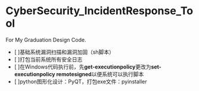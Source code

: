 # CyberSecurity_IncidentResponse_Tool
For My Graduation Design Code.
- [ ]基础系统漏洞扫描和漏洞加固（sh脚本）
- [ ]打包当前系统所有安全日志
- [ ]在Windows代码执行前，先**get-executionpolicy**更改为**set-executionpolicy remotesigned**以便系统可以执行脚本
- [ ]python图形化设计：PyQT，打包exe文件：pyinstaller
